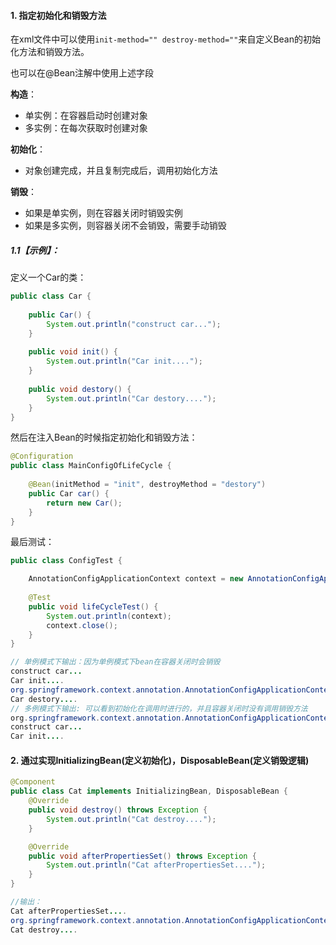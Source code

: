 #### 1. 指定初始化和销毁方法

在xml文件中可以使用`init-method="" destroy-method=""`来自定义Bean的初始化方法和销毁方法。

也可以在@Bean注解中使用上述字段

**构造**：

- 单实例：在容器启动时创建对象
- 多实例：在每次获取时创建对象

**初始化**：

- 对象创建完成，并且复制完成后，调用初始化方法

**销毁**：

- 如果是单实例，则在容器关闭时销毁实例
- 如果是多实例，则容器关闭不会销毁，需要手动销毁

##### 1.1【示例】：

定义一个Car的类：

```java
public class Car {
    
    public Car() {
        System.out.println("construct car...");
    }
    
    public void init() {
        System.out.println("Car init....");
    }
    
    public void destory() {
        System.out.println("Car destory....");
    }
}
```

然后在注入Bean的时候指定初始化和销毁方法：

```java
@Configuration
public class MainConfigOfLifeCycle {
    
    @Bean(initMethod = "init", destroyMethod = "destory")
    public Car car() {
        return new Car();
    }
}
```

最后测试：

```java
public class ConfigTest {

    AnnotationConfigApplicationContext context = new AnnotationConfigApplicationContext(MainConfigOfLifeCycle.class);
    
    @Test
    public void lifeCycleTest() {
        System.out.println(context);
        context.close();
    }
}

// 单例模式下输出：因为单例模式下bean在容器关闭时会销毁
construct car...
Car init....
org.springframework.context.annotation.AnnotationConfigApplicationContext@3551a94, started on Sun Mar 06 14:19:48 CST 2022
Car destory....
// 多例模式下输出: 可以看到初始化在调用时进行的，并且容器关闭时没有调用销毁方法
org.springframework.context.annotation.AnnotationConfigApplicationContext@3551a94, started on Sun Mar 06 14:27:25 CST 2022
construct car...
Car init....
```

#### 2. 通过实现InitializingBean(定义初始化)，DisposableBean(定义销毁逻辑)

```java
@Component
public class Cat implements InitializingBean, DisposableBean {
    @Override
    public void destroy() throws Exception {
        System.out.println("Cat destroy....");
    }

    @Override
    public void afterPropertiesSet() throws Exception {
        System.out.println("Cat afterPropertiesSet....");
    }
}

//输出：
Cat afterPropertiesSet....
org.springframework.context.annotation.AnnotationConfigApplicationContext@3551a94, started on Sun Mar 06 16:13:13 CST 2022
Cat destroy....
```

